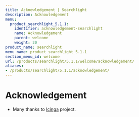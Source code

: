 ```yaml
---
title: Acknowledgement | Searchlight
description: Acknowledgement
menu:
  product_searchlight_5.1.1:
    identifier: acknowledgement-searchlight
    name: Acknowledgement
    parent: welcome
    weight: 20
product_name: searchlight
menu_name: product_searchlight_5.1.1
section_menu_id: welcome
url: /products/searchlight/5.1.1/welcome/acknowledgement/
aliases:
- /products/searchlight/5.1.1/acknowledgement/
---
```


# Acknowledgement
 - Many thanks to [Icinga](https://www.icinga.com/) project.
